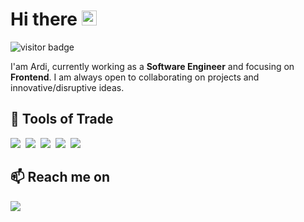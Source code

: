 <h1>Hi there <img src="https://user-images.githubusercontent.com/1303154/88677602-1635ba80-d120-11ea-84d8-d263ba5fc3c0.gif" width="24px" alt="hi"></h1>
<div>
  <img src="https://visitor-badge.glitch.me/badge?page_id=suardihaidar.suardihaidar" alt="visitor badge"/>
</div>

<p> I'am Ardi, currently working as a <b>Software Engineer</b> and focusing on <b>Frontend</b>. I am always open to collaborating on projects and innovative/disruptive ideas. </p>

<h2> 🔭 Tools of Trade</h2>
<div></div>
<p>
  <img src="https://img.shields.io/badge/-JavaScript-black?style=for-the-badge&logo=javascript" />&nbsp;
  <img src="https://img.shields.io/badge/vue-3FB27F?style=for-the-badge&logo=vue.js&logoColor=white" />&nbsp;
  <img src="https://img.shields.io/badge/react%20-%2300D9FF.svg?&style=for-the-badge&logo=react&logoColor=white" />&nbsp;
  <img src="https://img.shields.io/badge/-Bootstrap-563D7C?style=for-the-badge&logo=bootstrap" />&nbsp;
  <img src="https://img.shields.io/badge/tailwind-css%20-%231572B6.svg?&style=for-the-badge&logo=tailwind-css&logoColor=white" />&nbsp;
</p>

<h2>📫 Reach me on</h2>
<p>
  <a target="_blank"href="https://www.linkedin.com/in/muhammad-suardi/"><img src="https://img.shields.io/badge/linkedin-%230077B5.svg?&style=for-the-badge&logo=linkedin&logoColor=white" /></a>&nbsp;&nbsp;&nbsp;&nbsp;
</p>

<!--
**suardihaidar/suardihaidar** is a ✨ _special_ ✨ repository because its `README.md` (this file) appears on your GitHub profile.

Here are some ideas to get you started:

- 🔭 I’m currently working on ...
- 🌱 I’m currently learning ...
- 👯 I’m looking to collaborate on ...
- 🤔 I’m looking for help with ...
- 💬 Ask me about ...
- 📫 How to reach me: ...
- 😄 Pronouns: ...
- ⚡ Fun fact: ...
-->
